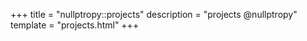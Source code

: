+++
title = "nullptropy::projects"
description = "projects @nullptropy"
template = "projects.html"
+++
